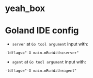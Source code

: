 # yeah_box

# Goland IDE config
* `server` at `Go tool argument` input with:
```
-ldflags="-X main.mRunWith=server"
```

* `agent` at `Go tool argument` input with:
```
-ldflags="-X main.mRunWith=agent"
```